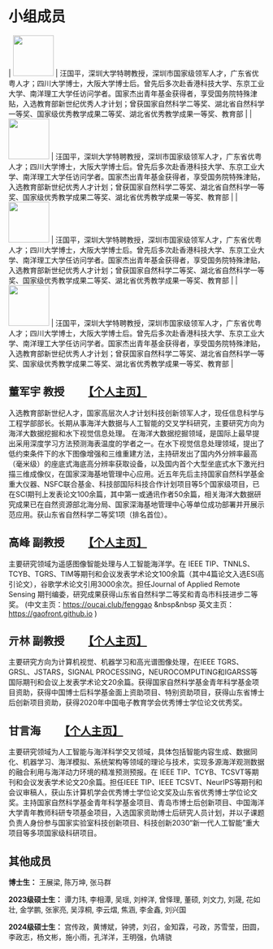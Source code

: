 # 小组成员

| <img src=https://lamo.szu.edu.cn/__local/F/6D/43/2547FFC29ECAC0EEEDD5C497A11_E2792CE9_15767.jpg width=80px> | 汪国平，深圳大学特聘教授，深圳市国家级领军人才，广东省优粤人才；四川大学博士，大阪大学博士后。曾先后多次赴香港科技大学、东京工业大学、南洋理工大学任访问学者。国家杰出青年基金获得者，享受国务院特殊津贴，入选教育部新世纪优秀人才计划；曾获国家自然科学二等奖、湖北省自然科学一等奖、国家级优秀教学成果二等奖、湖北省优秀教学成果一等奖、教育部 |
| <img src=https://lamo.szu.edu.cn/__local/F/6D/43/2547FFC29ECAC0EEEDD5C497A11_E2792CE9_15767.jpg width=80px> | 汪国平，深圳大学特聘教授，深圳市国家级领军人才，广东省优粤人才；四川大学博士，大阪大学博士后。曾先后多次赴香港科技大学、东京工业大学、南洋理工大学任访问学者。国家杰出青年基金获得者，享受国务院特殊津贴，入选教育部新世纪优秀人才计划；曾获国家自然科学二等奖、湖北省自然科学一等奖、国家级优秀教学成果二等奖、湖北省优秀教学成果一等奖、教育部 |
| <img src=https://lamo.szu.edu.cn/__local/F/6D/43/2547FFC29ECAC0EEEDD5C497A11_E2792CE9_15767.jpg width=80px> | 汪国平，深圳大学特聘教授，深圳市国家级领军人才，广东省优粤人才；四川大学博士，大阪大学博士后。曾先后多次赴香港科技大学、东京工业大学、南洋理工大学任访问学者。国家杰出青年基金获得者，享受国务院特殊津贴，入选教育部新世纪优秀人才计划；曾获国家自然科学二等奖、湖北省自然科学一等奖、国家级优秀教学成果二等奖、湖北省优秀教学成果一等奖、教育部 |
| <img src=https://lamo.szu.edu.cn/__local/F/6D/43/2547FFC29ECAC0EEEDD5C497A11_E2792CE9_15767.jpg width=80px> | 汪国平，深圳大学特聘教授，深圳市国家级领军人才，广东省优粤人才；四川大学博士，大阪大学博士后。曾先后多次赴香港科技大学、东京工业大学、南洋理工大学任访问学者。国家杰出青年基金获得者，享受国务院特殊津贴，入选教育部新世纪优秀人才计划；曾获国家自然科学二等奖、湖北省自然科学一等奖、国家级优秀教学成果二等奖、湖北省优秀教学成果一等奖、教育部 |




## 董军宇 教授 　　[【个人主页】](https://it.ouc.edu.cn/djy)

入选教育部新世纪人才，国家高层次人才计划科技创新领军人才，现任信息科学与工程学部部长。长期从事海洋大数据与人工智能的交叉学科研究，主要研究方向为海洋大数据挖掘和水下视觉信息处理。 在海洋大数据挖掘领域，是国际上最早提出采用深度学习方法预测海表温度的学者之一。在水下视觉信息处理领域，提出了低约束条件下的水下图像增强和三维重建方法，主持研发出了国内外分辨率最高（毫米级）的座底式海底高分辨率获取设备，以及国内首个大型坐底式水下激光扫描三维成像仪，在国家深海基地管理中心应用。近五年先后主持国家自然科学基金重大仪器、NSFC联合基金、科技部国际科技合作计划项目等5个国家级项目，已在SCI期刊上发表论文100余篇，其中第一或通讯作者50余篇，相关海洋大数据研究成果已在自然资源部北海分局、国家深海基地管理中心等单位成功部署并开展示范应用。获山东省自然科学二等奖1项（排名首位）。

## 高峰 副教授 　　[【个人主页】](https://oucai.club/fenggao)

主要研究领域为遥感图像智能处理与人工智能海洋学。在 IEEE TIP、TNNLS、TCYB、TGRS、TIM等期刊和会议发表学术论文100余篇（其中4篇论文入选ESI高引论文），谷歌学术论文引用3000余次。担任Journal of Applied Remote Sensing 期刊编委，研究成果获得山东省自然科学二等奖和青岛市科技进步二等奖。 (中文主页：https://oucai.club/fenggao  &nbsp&nbsp 英文主页：https://gaofront.github.io )

## 亓林 副教授 　　[【个人主页】](https://it.ouc.edu.cn/ql2)

主要研究方向为计算机视觉、机器学习和高光谱图像处理，在IEEE TGRS、GRSL、JSTARS，SIGNAL PROCESSING，NEUROCOMPUTING和IGARSS等国际期刊和会议上发表学术论文20余篇。获得国家自然科学基金青年科学基金项目资助，获得中国博士后科学基金面上资助项目、特别资助项目，获得山东省博士后创新项目资助，获得2020年中国电子教育学会优秀博士学位论文优秀奖。

## 甘言海 　　[【个人主页】](https://it.ouc.edu.cn/gyh)

主要研究领域为人工智能与海洋科学交叉领域，具体包括智能内容生成、数据同化、机器学习、海洋模拟、系统架构等领域的理论与技术，实现多源海洋观测数据的融合利用与海洋动力环境的精准预测预报。在 IEEE TIP、TCYB、TCSVT等期刊和会议发表学术论文20余篇。担任IEEE TIP、IEEE TCSVT、NeurIPS等期刊和会议审稿人，获山东计算机学会优秀博士学位论文奖及山东省优秀博士学位论文奖。主持国家自然科学基金青年科学基金项目、青岛市博士后创新项目、中国海洋大学青年教师科研专项基金项目，入选国家资助博士后研究人员计划，并以子课题负责人身份参与国家实验室科技创新项目、科技创新2030“新一代人工智能”重大项目等多项国家级科研项目。

## 其他成员

**博士生：** 王展梁, 陈万坤, 张马群

**2023级硕士生：** 谭力玮, 李相潭, 吴瑶, 刘梓洋, 曾怿理, 董硕, 刘文力, 刘晟, 花如壮, 金学鹏, 张家亮, 吴淳桐, 李云熠, 焦涵, 李金鑫, 刘兴国

**2024级硕士生：** 宫传政，黄博斌，钟骋，刘召，金知霖，弓政，苏雪莹，田圆，李政志，杨文彬，施小雨，孔洋洋，王明强，仇靖骁

